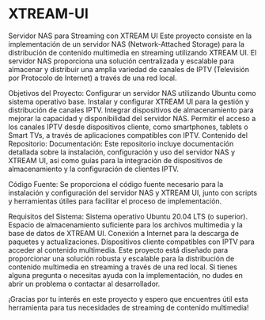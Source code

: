 # XTREAM-UI
Servidor NAS para Streaming con XTREAM UI
Este proyecto consiste en la implementación de un servidor NAS (Network-Attached Storage) para la distribución de contenido multimedia en streaming utilizando XTREAM UI. El servidor NAS proporciona una solución centralizada y escalable para almacenar y distribuir una amplia variedad de canales de IPTV (Televisión por Protocolo de Internet) a través de una red local.

Objetivos del Proyecto:
Configurar un servidor NAS utilizando Ubuntu como sistema operativo base.
Instalar y configurar XTREAM UI para la gestión y distribución de canales IPTV.
Integrar dispositivos de almacenamiento para mejorar la capacidad y disponibilidad del servidor NAS.
Permitir el acceso a los canales IPTV desde dispositivos cliente, como smartphones, tablets o Smart TVs, a través de aplicaciones compatibles con IPTV.
Contenido del Repositorio:
Documentación: Este repositorio incluye documentación detallada sobre la instalación, configuración y uso del servidor NAS y XTREAM UI, así como guías para la integración de dispositivos de almacenamiento y la configuración de clientes IPTV.

Código Fuente: Se proporciona el código fuente necesario para la instalación y configuración del servidor NAS y XTREAM UI, junto con scripts y herramientas útiles para facilitar el proceso de implementación.

Requisitos del Sistema:
Sistema operativo Ubuntu 20.04 LTS (o superior).
Espacio de almacenamiento suficiente para los archivos multimedia y la base de datos de XTREAM UI.
Conexión a Internet para la descarga de paquetes y actualizaciones.
Dispositivos cliente compatibles con IPTV para acceder al contenido multimedia.
Este proyecto está diseñado para proporcionar una solución robusta y escalable para la distribución de contenido multimedia en streaming a través de una red local. Si tienes alguna pregunta o necesitas ayuda con la implementación, no dudes en abrir un problema o contactar al desarrollador.

¡Gracias por tu interés en este proyecto y espero que encuentres útil esta herramienta para tus necesidades de streaming de contenido multimedia!
